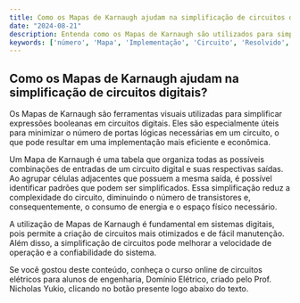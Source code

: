 ```yaml
---
title: Como os Mapas de Karnaugh ajudam na simplificação de circuitos digitais?
date: "2024-08-21"
description: Entenda como os Mapas de Karnaugh são utilizados para simplificar circuitos digitais em sistemas de engenharia.
keywords: ['número', 'Mapa', 'Implementação', 'Circuito', 'Resolvido', 'Sistema', 'transistor']
---
```


## Como os Mapas de Karnaugh ajudam na simplificação de circuitos digitais?

Os Mapas de Karnaugh são ferramentas visuais utilizadas para simplificar expressões booleanas em circuitos digitais. Eles são especialmente úteis para minimizar o número de portas lógicas necessárias em um circuito, o que pode resultar em uma implementação mais eficiente e econômica.

Um Mapa de Karnaugh é uma tabela que organiza todas as possíveis combinações de entradas de um circuito digital e suas respectivas saídas. Ao agrupar células adjacentes que possuem a mesma saída, é possível identificar padrões que podem ser simplificados. Essa simplificação reduz a complexidade do circuito, diminuindo o número de transistores e, consequentemente, o consumo de energia e o espaço físico necessário.

A utilização de Mapas de Karnaugh é fundamental em sistemas digitais, pois permite a criação de circuitos mais otimizados e de fácil manutenção. Além disso, a simplificação de circuitos pode melhorar a velocidade de operação e a confiabilidade do sistema.

Se você gostou deste conteúdo, conheça o curso online de circuitos elétricos para alunos de engenharia, Domínio Elétrico, criado pelo Prof. Nicholas Yukio, clicando no botão presente logo abaixo do texto.